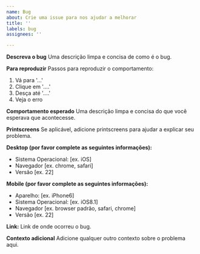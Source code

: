 ```yaml
---
name: Bug
about: Crie uma issue para nos ajudar a melhorar
title: ''
labels: bug
assignees: ''

---
```


**Descreva o bug**
Uma descrição limpa e concisa de como é o bug.

**Para reproduzir**
Passos para reproduzir o comportamento:
1. Vá para '...'
2. Clique em '....'
3. Desça até '....'
4. Veja o erro

**Comportamento esperado**
Uma descrição limpa e concisa do que você esperava que acontecesse.

**Printscreens**
Se aplicável, adicione printscreens para ajudar a explicar seu problema.

**Desktop (por favor complete as seguintes informações):**
 - Sistema Operacional: [ex. iOS]
 - Navegador [ex. chrome, safari]
 - Versão [ex. 22]

**Mobile (por favor complete as seguintes informações):**
 - Aparelho: [ex. iPhone6]
 - Sistema Operacional: [ex. iOS8.1]
 - Navegador [ex. browser padrão, safari, chrome]
 - Versão [ex. 22]

**Link:**
Link de onde ocorreu o bug.

**Contexto adicional**
Adicione qualquer outro contexto sobre o problema aqui.
